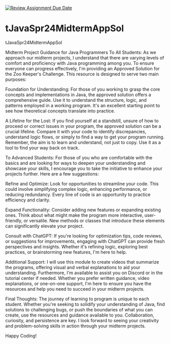 [![Review Assignment Due Date](https://classroom.github.com/assets/deadline-readme-button-24ddc0f5d75046c5622901739e7c5dd533143b0c8e959d652212380cedb1ea36.svg)](https://classroom.github.com/a/FtKaNMkr)
# tJavaSpr24MidtermAppSol
tJavaSpr24MidtermAppSol


Midterm Project Guidance for Java Programmers
To All Students:
As we approach our midterm projects, I understand that there are varying levels of comfort and proficiency with Java programming among you. To ensure everyone can progress effectively, I'm providing an Approved Solution for the Zoo Keeper's Challenge. This resource is designed to serve two main purposes:

Foundation for Understanding: For those of you working to grasp the core concepts and implementations in Java, the approved solution offers a comprehensive guide. Use it to understand the structure, logic, and patterns employed in a working program. It's an excellent starting point to see how theoretical concepts translate into practice.

A Lifeline for the Lost: If you find yourself at a standstill, unsure of how to proceed or correct issues in your program, the approved solution can be a crucial lifeline. Compare it with your code to identify discrepancies, understand logic flows, or simply to find a way to get your program running. Remember, the aim is to learn and understand, not just to copy. Use it as a tool to find your way back on track.

To Advanced Students:
For those of you who are comfortable with the basics and are looking for ways to deepen your understanding and showcase your skills, I encourage you to take the initiative to enhance your projects further. Here are a few suggestions:

Refine and Optimize: Look for opportunities to streamline your code. This could involve simplifying complex logic, enhancing performance, or reducing redundancy. Every line of code is an opportunity to practice efficiency and clarity.

Expand Functionality: Consider adding new features or expanding existing ones. Think about what might make the program more interactive, user-friendly, or versatile. New methods or classes that introduce these elements can significantly elevate your project.

Consult with ChatGPT: If you're looking for optimization tips, code reviews, or suggestions for improvements, engaging with ChatGPT can provide fresh perspectives and insights. Whether it's refining logic, exploring best practices, or brainstorming new features, I'm here to help.

Additional Support:
I will use this module to create videos that summarize the programs, offering visual and verbal explanations to aid your understanding. Furthermore, I'm available to assist you on Discord or in the tutorial center if needed. Whether you prefer written guidance, video explanations, or one-on-one support, I'm here to ensure you have the resources and help you need to succeed in your midterm projects.

Final Thoughts:
The journey of learning to program is unique to each student. Whether you're seeking to solidify your understanding of Java, find solutions to challenging bugs, or push the boundaries of what you can create, use the resources and guidance available to you. Collaboration, curiosity, and persistence are key. I look forward to seeing your creativity and problem-solving skills in action through your midterm projects.

Happy Coding!


